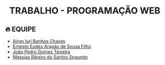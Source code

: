 <h1 align="center">TRABALHO - PROGRAMAÇÃO WEB</h1>

## 🔥 EQUIPE
- <a href="https://github.com/Air0N">Airon Iuri Banhos Chaves</a>
- <a href="https://github.com/ErnestoeudesA">Ernesto Eudes Aragão de Sousa Filho</a>
- <a href="https://github.com/JoaoPedroGomez">João Pedro Gomes Teixeira</a>
- <a href="https://github.com/Orcsouls">Messias Ribeiro do Santos Segundo</a>
